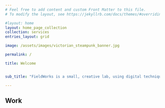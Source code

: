 ```yaml
---
# Feel free to add content and custom Front Matter to this file.
# To modify the layout, see https://jekyllrb.com/docs/themes/#overriding-theme-defaults

#layout: home
layout: home_page_collection
collection: services
entries_layout: grid

image: /assets/images/victorian_steampunk_banner.jpg

permalink: /

title: Welcome


sub_title: "FieldWorks is a small, creative lab, using digital techniques for heritage visualisation in 2D, 3D and XR, on the web and beyond the web."

---
```



## Work








